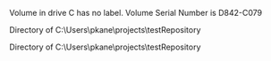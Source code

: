  Volume in drive C has no label.
 Volume Serial Number is D842-C079

 Directory of C:\Users\pkane\projects\testRepository


 Directory of C:\Users\pkane\projects\testRepository

